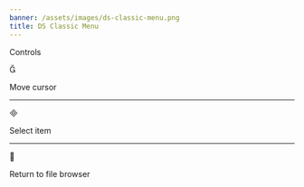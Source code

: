 ```yaml
---
banner: /assets/images/ds-classic-menu.png
title: DS Classic Menu
---
```


<div id="controls" class="section-title">Controls</div>
<div class="section-body">
    <div class="button-action-group">
        <p class="button-action button">&#xE006;</p>
        <p class="button-action-text">Move cursor</p>
    </div>
    <hr>
    <div class="button-action-group">
        <p class="button-action button">&#xE000;</p>
        <p class="button-action-text">Select item</p>
    </div>
    <hr>
    <div class="button-action-group">
        <p class="button-action button">&#xE001;</p>
        <p class="button-action-text">Return to file browser</p>
    </div>
</div>
